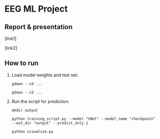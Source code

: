 # EEG ML Project
## Report & presentation
[link1]

[link2]

## How to run
1. Load model weights and test set:

    `gdown --id ...`

    `gdown --id ...`

2. Run the script for prediction:

   `mkdir output`      

    `python training_script.py --model "VNet" --model_name "checkpoint" --out_dir "output" --predict_only 1`
   
   `python visualize.py`